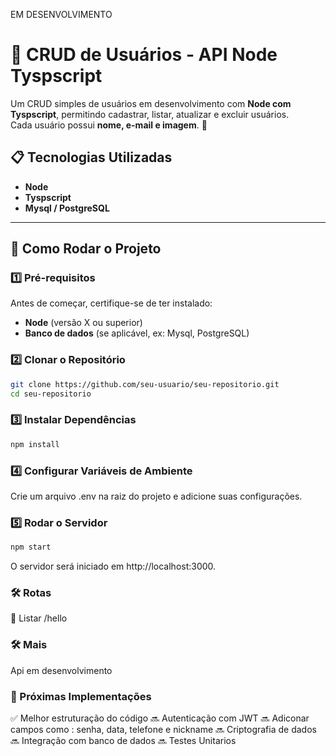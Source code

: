 EM DESENVOLVIMENTO

# 📌 CRUD de Usuários - API Node Tyspscript

Um CRUD simples de usuários em desenvolvimento com **Node com Tyspscript**, permitindo cadastrar, listar, atualizar e excluir usuários.  
Cada usuário possui **nome, e-mail e imagem**. 🚀

## 📋 Tecnologias Utilizadas

- **Node**
- **Tyspscript**
- **Mysql / PostgreSQL**

---

## 🚀 Como Rodar o Projeto

### 1️⃣ Pré-requisitos

Antes de começar, certifique-se de ter instalado:

- **Node** (versão X ou superior)
- **Banco de dados** (se aplicável, ex: Mysql, PostgreSQL)

### 2️⃣ Clonar o Repositório

```bash
git clone https://github.com/seu-usuario/seu-repositorio.git
cd seu-repositorio
```

### 3️⃣ Instalar Dependências

```bash
npm install
```

### 4️⃣ Configurar Variáveis de Ambiente

Crie um arquivo .env na raiz do projeto e adicione suas configurações.

### 5️⃣ Rodar o Servidor

```bash
npm start
```

O servidor será iniciado em http://localhost:3000.

### 🛠️ Rotas

🔹 Listar /hello

### 🛠️ Mais

Api em desenvolvimento

### 📌 Próximas Implementações

✅ Melhor estruturação do código
🔜 Autenticação com JWT
🔜 Adiconar campos como : senha, data, telefone e nickname
🔜 Criptografia de dados
🔜 Integração com banco de dados
🔜 Testes Unitarios
